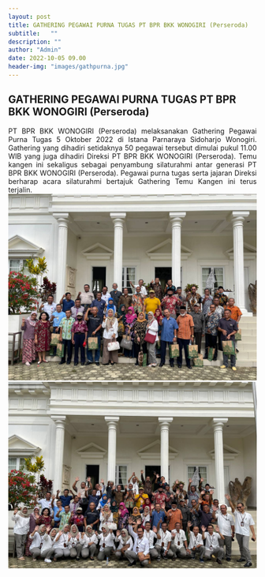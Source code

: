 ```yaml
---
layout: post
title: GATHERING PEGAWAI PURNA TUGAS PT BPR BKK WONOGIRI (Perseroda)
subtitle:   ""
description: ""
author: "Admin"
date: 2022-10-05 09.00
header-img: "images/gathpurna.jpg"
---
```


## GATHERING PEGAWAI PURNA TUGAS PT BPR BKK WONOGIRI (Perseroda)

<div style="text-align: justify;">
PT BPR BKK WONOGIRI (Perseroda) melaksanakan Gathering Pegawai Purna Tugas 5 Oktober 2022 di Istana Parnaraya Sidoharjo Wonogiri. Gathering yang dihadiri setidaknya 50 pegawai tersebut dimulai pukul 11.00 WIB yang juga dihadiri Direksi PT BPR BKK WONOGIRI (Perseroda). Temu kangen ini sekaligus sebagai penyambung silaturahmi antar generasi PT BPR BKK WONOGIRI (Perseroda). Pegawai purna tugas serta jajaran Direksi berharap acara silaturahmi bertajuk Gathering Temu Kangen ini terus terjalin.
</div>

<img src="/images/gathpurna1.jpg" class="img-responsive img-centered" alt="">

<img src="/images/gathpurna.jpg" class="img-responsive img-centered" alt="">